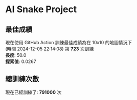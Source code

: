 
# AI Snake Project

## **最佳成績**














































































































現在使用 GitHub Action 訓練最佳成績為在 10x10 的地圖情況下  
(時間 2024-12-05 22:14:08) 第 **723** 次訓練  
**長度**: 50.0  
**探索值**: 0.0267





























































































































































































































## 總訓練次數
現在已經訓練了: **791000** 次
